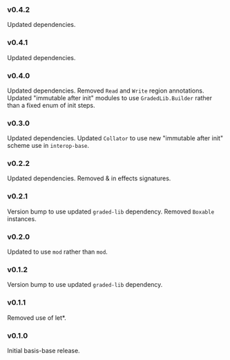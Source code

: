 ### v0.4.2
   Updated dependencies.

### v0.4.1
   Updated dependencies.

### v0.4.0
   Updated dependencies.
   Removed `Read` and `Write` region annotations.
   Updated "immutable after init" modules to use `GradedLib.Builder` rather than a fixed enum of init steps.

### v0.3.0
   Updated dependencies.
   Updated `Collator` to use new "immutable after init" scheme use in `interop-base`.

### v0.2.2
   Updated dependencies.
   Removed & in effects signatures.

### v0.2.1
   Version bump to use updated `graded-lib` dependency.
   Removed `Boxable` instances.
   
### v0.2.0
   Updated to use `mod` rather than `mod`.

### v0.1.2
   Version bump to use updated `graded-lib` dependency.

### v0.1.1
   Removed use of let*.

### v0.1.0
   Initial basis-base release.
